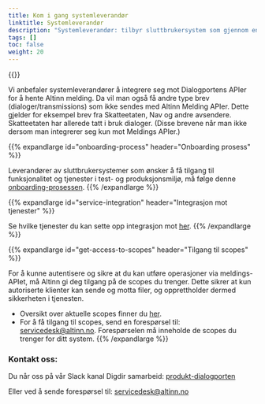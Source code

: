 ```yaml
---
title: Kom i gang systemleverandør
linktitle: Systemleverandør
description: "Systemleverandør: tilbyr sluttbrukersystem som gjennom en maskin-til-maskin-integrasjon som (blant annet) kan motta motta Altinn Melding."
tags: []
toc: false
weight: 20
---
```


{{<children />}}

Vi anbefaler systemleverandører å integrere seg mot Dialogportens APIer for å hente Altinn melding. Da vil man også få andre type brev (dialoger/transmissions) som ikke sendes med Altinn Melding APIer. Dette gjelder for eksempel brev fra Skatteetaten, Nav og andre avsendere. Skatteetaten har allerede tatt i bruk dialoger. (Disse brevene når man ikke dersom man integrerer seg kun mot Meldings APIer.)


{{% expandlarge id="onboarding-process" header="Onboarding prosess" %}}

Leverandører av sluttbrukersystemer som ønsker å få tilgang til funksjonalitet og tjenester i test- og produksjonsmiljø, må følge denne [onboarding-prosessen](https://samarbeid.digdir.no/altinn/kom-i-gang/2868).
{{% /expandlarge %}}


{{% expandlarge id="service-integration" header="Integrasjon mot tjenester" %}}

Se hvilke tjenester du kan sette opp integrasjon mot [her](https://samarbeid.digdir.no/altinn/integrasjon-mot-tjenester/2412).
{{% /expandlarge %}}


{{% expandlarge id="get-access-to-scopes" header="Tilgang til scopes" %}}

For å kunne autentisere og sikre at du kan utføre operasjoner via meldings-APIet, må Altinn gi deg tilgang på de scopes du trenger. Dette sikrer at kun autoriserte klienter kan sende og motta filer, og opprettholder dermed sikkerheten i tjenesten. 
- Oversikt over aktuelle scopes finner du [her](https://samarbeid.digdir.no/altinn/scopeoversikt-produkt-og-funksjonsomrade/3017).
- For å få tilgang til scopes, send en forespørsel til: [servicedesk@altinn.no](mailto:servicedesk@altinn.no). Forespørselen må inneholde de scopes du trenger for ditt system.
{{% /expandlarge %}}

### Kontakt oss:

Du når oss på vår Slack kanal Digdir samarbeid: [produkt-dialogporten](https://digdir-samarbeid.slack.com/archives/C069J6N7S00)

Eller ved å sende forespørsel til: [servicedesk@altinn.no](mailto:servicedesk@altinn.no)